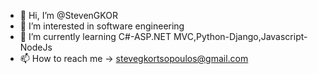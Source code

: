 - 👋 Hi, I’m @StevenGKOR
- 👀 I’m interested in software engineering
- 🌱 I’m currently learning C#-ASP.NET MVC,Python-Django,Javascript-NodeJs
- 📫 How to reach me -> stevegkortsopoulos@gmail.com

<!---
StevenGKOR/StevenGKOR is a ✨ special ✨ repository because its `README.md` (this file) appears on your GitHub profile.
You can click the Preview link to take a look at your changes.
--->
